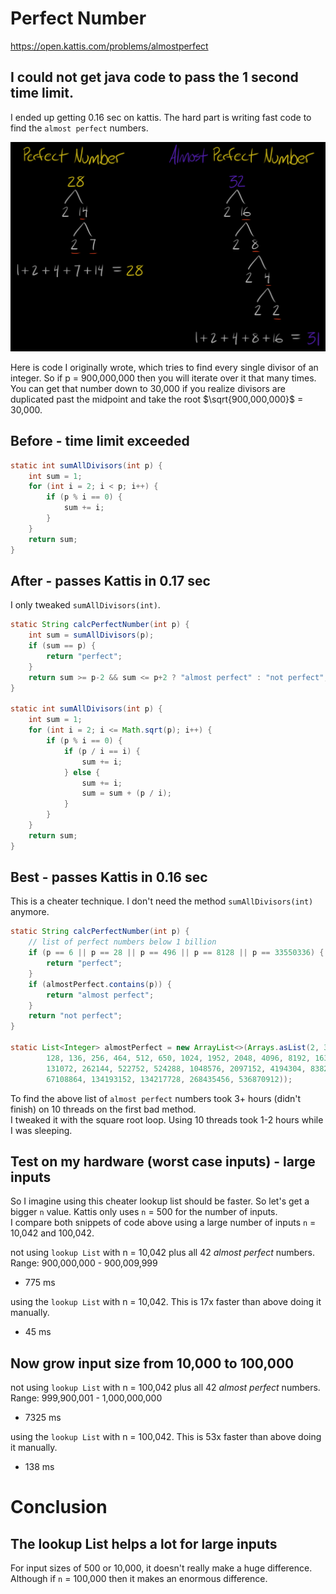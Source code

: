 # Perfect Number

<https://open.kattis.com/problems/almostperfect>

## I could not get java code to pass the 1 second time limit.

I ended up getting 0.16 sec on kattis. The hard part is writing fast code to find the `almost perfect` numbers.  

![](../../docs/primeFactorize.png)

Here is code I originally wrote, which tries to find every single divisor of an integer. So if p = 900,000,000 then you will iterate over it that many times. You can get that number down to 30,000 if you realize divisors are duplicated past the midpoint and take the root $`\sqrt{900,000,000}`$ = 30,000.

## Before - time limit exceeded

```java
static int sumAllDivisors(int p) {
    int sum = 1;
    for (int i = 2; i < p; i++) {
        if (p % i == 0) {
            sum += i;
        }
    }
    return sum;
}
```

## After - passes Kattis in 0.17 sec

I only tweaked `sumAllDivisors(int)`.

```java
static String calcPerfectNumber(int p) {
    int sum = sumAllDivisors(p);
    if (sum == p) {
        return "perfect";
    }
    return sum >= p-2 && sum <= p+2 ? "almost perfect" : "not perfect";
}

static int sumAllDivisors(int p) {
    int sum = 1;
    for (int i = 2; i <= Math.sqrt(p); i++) {
        if (p % i == 0) {
            if (p / i == i) {
                sum += i;
            } else {
                sum += i;
                sum = sum + (p / i);
            }
        }
    }
    return sum;
}
```

## Best - passes Kattis in 0.16 sec

This is a cheater technique. I don't need the method `sumAllDivisors(int)` anymore.

```java
static String calcPerfectNumber(int p) {
    // list of perfect numbers below 1 billion
    if (p == 6 || p == 28 || p == 496 || p == 8128 || p == 33550336) {
        return "perfect";
    }
    if (almostPerfect.contains(p)) {
        return "almost perfect";
    }
    return "not perfect";
}

static List<Integer> almostPerfect = new ArrayList<>(Arrays.asList(2, 3, 4, 8, 10, 16, 20, 32, 64, 104, 
        128, 136, 256, 464, 512, 650, 1024, 1952, 2048, 4096, 8192, 16384, 32768, 32896, 65536, 130304, 
        131072, 262144, 522752, 524288, 1048576, 2097152, 4194304, 8382464, 8388608, 16777216, 33554432, 
        67108864, 134193152, 134217728, 268435456, 536870912));
```

To find the above list of `almost perfect` numbers took 3+ hours (didn't finish) on 10 threads on the first bad method.  
I tweaked it with the square root loop. Using 10 threads took 1-2 hours while I was sleeping.  

## Test on my hardware (worst case inputs) - large inputs
So I imagine using this cheater lookup list should be faster. So let's get a bigger `n` value. Kattis only uses `n` = 500 for the number of inputs.  
I compare both snippets of code above using a large number of inputs `n` = 10,042 and 100,042.

not using `lookup List` with n = 10,042 plus all 42 _almost perfect_ numbers.  Range: 900,000,000 - 900,009,999
* 775 ms

using the `lookup List` with n = 10,042. This is 17x faster than above doing it manually.
* 45 ms

## Now grow input size from 10,000 to 100,000
not using `lookup List` with n = 100,042 plus all 42 _almost perfect_ numbers. Range: 999,900,001 - 1,000,000,000
* 7325 ms

using the `lookup List` with n = 100,042.  This is 53x faster than above doing it manually.
* 138 ms

# Conclusion

## The lookup List helps a lot for large inputs
For input sizes of 500 or 10,000, it doesn't really make a huge difference.  
Although if `n` = 100,000 then it makes an enormous difference.
